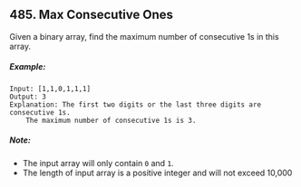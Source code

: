 ## 485. Max Consecutive Ones

Given a binary array, find the maximum number of consecutive 1s in this array.

##### Example:
```
Input: [1,1,0,1,1,1]
Output: 3
Explanation: The first two digits or the last three digits are consecutive 1s.
    The maximum number of consecutive 1s is 3.
```
##### Note:

* The input array will only contain ```0``` and ```1```.
* The length of input array is a positive integer and will not exceed 10,000